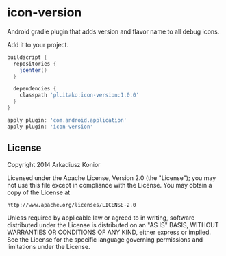 icon-version
============

Android gradle plugin that adds version and flavor name to all debug icons.

Add it to your project.

```groovy
buildscript {
  repositories {
    jcenter()
  }

  dependencies {
    classpath 'pl.itako:icon-version:1.0.0'
  }
}

apply plugin: 'com.android.application'
apply plugin: 'icon-version'
```

License
--------

Copyright 2014 Arkadiusz Konior

Licensed under the Apache License, Version 2.0 (the "License");
you may not use this file except in compliance with the License.
You may obtain a copy of the License at

    http://www.apache.org/licenses/LICENSE-2.0

Unless required by applicable law or agreed to in writing, software
distributed under the License is distributed on an "AS IS" BASIS,
WITHOUT WARRANTIES OR CONDITIONS OF ANY KIND, either express or implied.
See the License for the specific language governing permissions and
limitations under the License.
